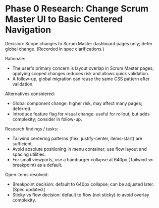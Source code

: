 # Phase 0 Research: Change Scrum Master UI to Basic Centered Navigation

Decision: Scope changes to Scrum Master dashboard pages only; defer global change. (Recorded in spec clarifications.)

Rationale:
- The user's primary concern is layout overlap in Scrum Master pages; applying scoped changes reduces risk and allows quick validation.
- A follow-up, global migration can reuse the same CSS pattern after validation.

Alternatives considered:
- Global component change: higher risk, may affect many pages; deferred.
- Introduce feature flag for visual change: useful for rollout, but adds complexity; consider in follow-up.

Research findings / tasks:
- Tailwind centering patterns (flex, justify-center, items-start) are sufficient.
- Avoid absolute positioning in menu container; use flow layout and spacing utilities.
- For small viewports, use a hamburger collapse at 640px (Tailwind `sm` breakpoint) as a default.

Open items resolved:
- Breakpoint decision: default to 640px collapse; can be adjusted later. (Spec updated.)
- Sticky vs flow decision: default to flow (not sticky) to avoid overlay complexity.
